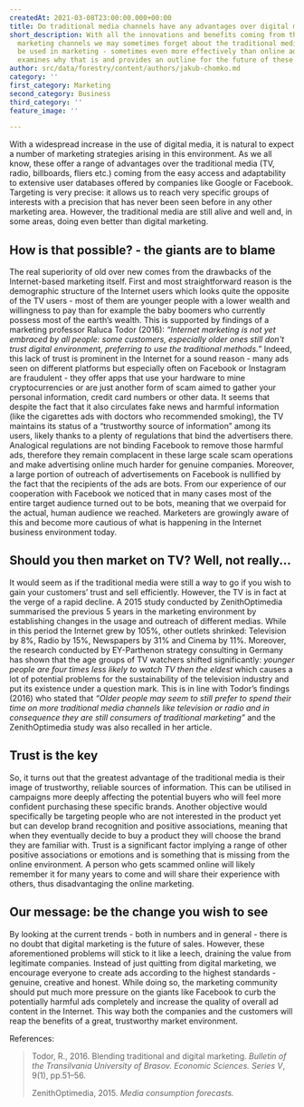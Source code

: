 ```yaml
---
createdAt: 2021-03-08T23:00:00.000+00:00
title: Do traditional media channels have any advantages over digital media channels?
short_description: With all the innovations and benefits coming from the use of digital
  marketing channels we may sometimes forget about the traditional media that could
  be used in marketing - sometimes even more effectively than online ads. This post
  examines why that is and provides an outline for the future of these marketing channels.
author: src/data/forestry/content/authors/jakub-chomko.md
category: ''
first_category: Marketing
second_category: Business
third_category: ''
feature_image: ''

---
```

With a widespread increase in the use of digital media, it is natural to expect a number of marketing strategies arising in this environment. As we all know, these offer a range of advantages over the traditional media (TV, radio, billboards, fliers etc.) coming from the easy access and adaptability to extensive user databases offered by companies like Google or Facebook. Targeting is very precise: it allows us to reach very specific groups of interests with a precision that has never been seen before in any other marketing area. However, the traditional media are still alive and well and, in some areas, doing even better than digital marketing.

## How is that possible? - the giants are to blame

The real superiority of old over new comes from the drawbacks of the Internet-based marketing itself. First and most straightforward reason is the demographic structure of the Internet users which looks quite the opposite of the TV users - most of them are younger people with a lower wealth and willingness to pay than for example the baby boomers who currently possess most of the earth’s wealth. This is supported by findings of a marketing professor Raluca Todor (2016): _“Internet marketing is not yet embraced by all people: some customers, especially older ones still don't trust digital environment, preferring to use the traditional methods.”_ Indeed, this lack of trust is prominent in the Internet for a sound reason - many ads seen on different platforms but especially often on Facebook or Instagram are fraudulent - they offer apps that use your hardware to mine cryptocurrencies or are just another form of scam aimed to gather your personal information, credit card numbers or other data. It seems that despite the fact that it also circulates fake news and harmful information (like the cigarettes ads with doctors who recommended smoking), the TV maintains its status of a “trustworthy source of information” among its users, likely thanks to a plenty of regulations that bind the advertisers there. Analogical regulations are not binding Facebook to remove those harmful ads, therefore they remain complacent in these large scale scam operations and make advertising online much harder for genuine companies. Moreover, a large portion of outreach of advertisements on Facebook is nullified by the fact that the recipients of the ads are bots. From our experience of our cooperation with Facebook we noticed that in many cases most of the entire target audience turned out to be bots, meaning that we overpaid for the actual, human audience we reached. Marketers are growingly aware of this and become more cautious of what is happening in the Internet business environment today.

## Should you then market on TV? Well, not really...

It would seem as if the traditional media were still a way to go if you wish to gain your customers’ trust and sell efficiently. However, the TV is in fact at the verge of a rapid decline. A 2015 study conducted by ZenithOptimedia summarised the previous 5 years in the marketing environment by establishing changes in the usage and outreach of different medias. While in this period the Internet grew by 105%, other outlets shrinked: Television by 8%, Radio by 15%, Newspapers by 31% and Cinema by 11%. Moreover, the research conducted by EY-Parthenon strategy consulting in Germany has shown that the age groups of TV watchers shifted significantly: _younger people are four times less likely to watch TV then the eldest_ which causes a lot of potential problems for the sustainability of the television industry and put its existence under a question mark. This is in line with Todor’s findings (2016) who stated that _“Older people may seem to still prefer to spend their time on more traditional media channels like television or radio and in consequence they are still consumers of traditional marketing”_ and the ZenithOptimedia study was also recalled in her article.

## Trust is the key

So, it turns out that the greatest advantage of the traditional media is their image of trustworthy, reliable sources of information. This can be utilised in campaigns more deeply affecting the potential buyers who will feel more confident purchasing these specific brands. Another objective would specifically be targeting people who are not interested in the product yet but can develop brand recognition and positive associations, meaning that when they eventually decide to buy a product they will choose the brand they are familiar with. Trust is a significant factor implying a range of other positive associations or emotions and is something that is missing from the online environment. A person who gets scammed online will likely remember it for many years to come and will share their experience with others, thus disadvantaging the online marketing.

## Our message: be the change you wish to see

By looking at the current trends - both in numbers and in general - there is no doubt that digital marketing is the future of sales. However, these aforementioned problems will stick to it like a leech, draining the value from legitimate companies. Instead of just quitting from digital marketing, we encourage everyone to create ads according to the highest standards - genuine, creative and honest. While doing so, the marketing community should put much more pressure on the giants like Facebook to curb the potentially harmful ads completely and increase the quality of overall ad content in the Internet. This way both the companies and the customers will reap the benefits of a great, trustworthy market environment.

References:

> Todor, R., 2016. Blending traditional and digital marketing. _Bulletin of the Transilvania University of Brasov. Economic Sciences. Series V_, 9(1), pp.51–56.
>
> ZenithOptimedia, 2015. _Media consumption forecasts._
